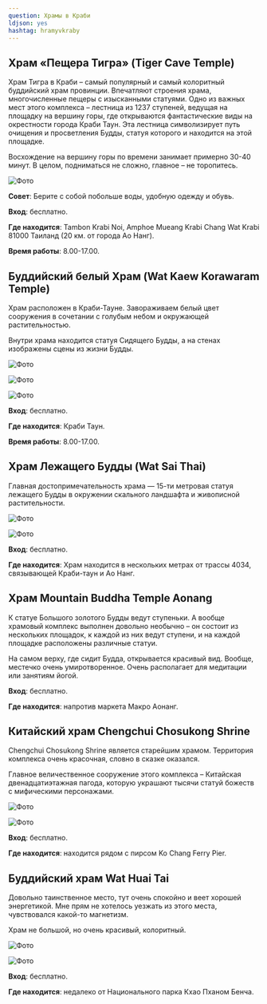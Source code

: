 ```yaml
---
question: Храмы в Краби
ldjson: yes
hashtag: hramyvkraby
---
```


## Храм «Пещера Тигра» (Tiger Cave Temple)

Храм Тигра в Краби – самый популярный и самый колоритный буддийский храм провинции. Впечатляют строения храма, многочисленные пещеры с изысканными статуями. Одно из важных мест этого комплекса – лестница из 1237 ступеней, ведущая на площадку на вершину горы, где открываются фантастические виды на окрестности города Краби Таун. Эта лестница символизирует путь очищения и просветления Будды, статуя которого и находится на этой площадке.

Восхождение на вершину горы по времени занимает примерно 30-40 минут. В целом, подниматься не сложно, главное – не торопитесь.

![Фото](https://krabifaq.ru/assets/hram-tigra2.jpg)

**Совет**: Берите с собой побольше воды, удобную одежду и обувь.

**Вход**: бесплатно.

**Где находится**: Tambon Krabi Noi, Amphoe Mueang Krabi Chang Wat Krabi 81000 Таиланд (20 км. от города Ао Нанг).

**Время работы**: 8.00-17.00.

## Буддийский белый Храм (Wat Kaew Korawaram Temple)

Храм расположен в Краби-Тауне. Завораживаем белый цвет сооружения в сочетании с голубым небом и окружающей растительностью.

Внутри храма находится статуя Сидящего Будды, а на стенах изображены сцены из жизни Будды.



![Фото](https://krabifaq.ru/assets/belui-hram.jpg)

![Фото](https://krabifaq.ru/assets/belui-hram2.jpg)

![Фото](https://krabifaq.ru/assets/belui-hram3.jpg)

**Вход**: бесплатно.

**Где находится**: Краби Таун.

**Время работы**: 8.00-17.00.

## Храм Лежащего Будды (Wat Sai Thai)

Главная достопримечательность храма — 15-ти метровая статуя лежащего Будды в окружении скального ландшафта и живописной растительности.

![Фото](https://krabifaq.ru/assets/lezha-budda.jpg)

![Фото](https://krabifaq.ru/assets/lezha-budda2.jpg)

**Вход**: бесплатно.

**Где находится**: Храм находится в нескольких метрах от трассы 4034, связывающей Краби-таун и Ао Нанг.

## Храм Mountain Buddha Temple Aonang

К статуе Большого золотого Будды ведут ступеньки. А вообще храмовый комплекс выполнен довольно необычно – он состоит из нескольких площадок, к каждой из них ведут ступени, и на каждой площадке расположены различные статуи.

На самом верху, где сидит Будда, открывается красивый вид. Вообще, местечко очень умиротворенное. Очень располагает для медитации или занятиям йогой.


**Вход**: бесплатно.

**Где находится**: напротив маркета Макро Аонанг.


## Китайский храм Chengchui Chosukong Shrine

Chengchui Chosukong Shrine является старейшим храмом. Территория комплекса очень красочная, словно в сказке оказался.

Главное величественное сооружение этого комплекса – Китайская двенадцатиэтажная пагода, которую украшают тысячи статуй божеств с мифическими персонажами.

![Фото](https://krabifaq.ru/assets/kitay-hram.jpg)

![Фото](https://krabifaq.ru/assets/kitay-hram2.jpg)

**Вход**: бесплатно.

**Где находится**: находится рядом с пирсом Ko Chang Ferry Pier.

## Буддийский храм Wat Huai Tai

Довольно таинственное место, тут очень спокойно и веет хорошей энергетикой. Мне прям не хотелось уезжать из этого места, чувствовался какой-то магнетизм.

Храм не большой, но очень красивый, колоритный.

![Фото](https://krabifaq.ru/assets/hram2.jpg)

![Фото](https://krabifaq.ru/assets/hram.jpg)

**Вход**: бесплатно.

**Где находится**: недалеко от Национального парка Кхао Пханом Бенча.


